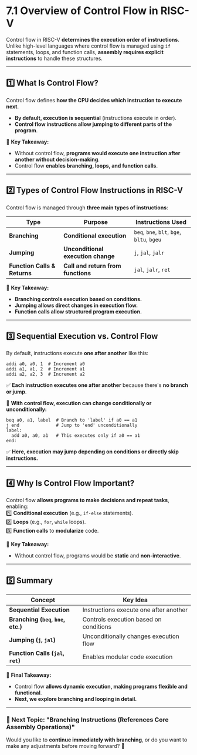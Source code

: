 # **7.1 Overview of Control Flow in RISC-V**

Control flow in RISC-V **determines the execution order of instructions**. Unlike high-level languages where control flow is managed using `if` statements, loops, and function calls, **assembly requires explicit instructions** to handle these structures.

---

## **1️⃣ What Is Control Flow?**

Control flow defines **how the CPU decides which instruction to execute next**.

- **By default, execution is sequential** (instructions execute in order).
- **Control flow instructions allow jumping to different parts of the program**.

📌 **Key Takeaway:**

- Without control flow, **programs would execute one instruction after another without decision-making**.
- Control flow **enables branching, loops, and function calls**.

---

## **2️⃣ Types of Control Flow Instructions in RISC-V**

Control flow is managed through **three main types of instructions**:

|**Type**|**Purpose**|**Instructions Used**|
|---|---|---|
|**Branching**|**Conditional execution**|`beq`, `bne`, `blt`, `bge`, `bltu`, `bgeu`|
|**Jumping**|**Unconditional execution change**|`j`, `jal`, `jalr`|
|**Function Calls & Returns**|**Call and return from functions**|`jal`, `jalr`, `ret`|

📌 **Key Takeaway:**

- **Branching controls execution based on conditions.**
- **Jumping allows direct changes in execution flow.**
- **Function calls allow structured program execution.**

---

## **3️⃣ Sequential Execution vs. Control Flow**

By default, instructions execute **one after another** like this:

```assembly
addi a0, a0, 1  # Increment a0
addi a1, a1, 2  # Increment a1
addi a2, a2, 3  # Increment a2
```

✅ **Each instruction executes one after another** because there's **no branch or jump**.

🚨 **With control flow, execution can change conditionally or unconditionally:**

```assembly
beq a0, a1, label  # Branch to 'label' if a0 == a1
j end              # Jump to 'end' unconditionally
label:
  add a0, a0, a1   # This executes only if a0 == a1
end:
```

✅ **Here, execution may jump depending on conditions or directly skip instructions.**

---

## **4️⃣ Why Is Control Flow Important?**

Control flow **allows programs to make decisions and repeat tasks**, enabling:  
1️⃣ **Conditional execution** (e.g., `if-else` statements).  
2️⃣ **Loops** (e.g., `for`, `while` loops).  
3️⃣ **Function calls** to **modularize** code.

📌 **Key Takeaway:**

- Without control flow, programs would be **static** and **non-interactive**.

---

## **5️⃣ Summary**

|**Concept**|**Key Idea**|
|---|---|
|**Sequential Execution**|Instructions execute one after another|
|**Branching (`beq`, `bne`, etc.)**|Controls execution based on conditions|
|**Jumping (`j`, `jal`)**|Unconditionally changes execution flow|
|**Function Calls (`jal`, `ret`)**|Enables modular code execution|

📌 **Final Takeaway:**

- Control flow **allows dynamic execution, making programs flexible and functional**.
- **Next, we explore branching and looping in detail.**

---

### **📌 Next Topic: "Branching Instructions (References Core Assembly Operations)"**

Would you like to **continue immediately with branching**, or do you want to make any adjustments before moving forward? 🚀